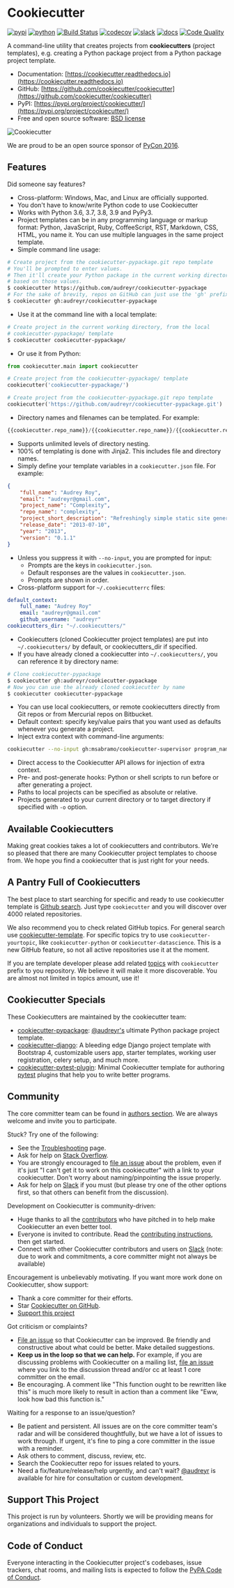 # Cookiecutter 

[![pypi](https://img.shields.io/pypi/v/cookiecutter.svg)](https://pypi.org/project/cookiecutter/)
[![python](https://img.shields.io/pypi/pyversions/cookiecutter.svg)](https://pypi.org/project/cookiecutter/)
[![Build Status](https://github.com/cookiecutter/cookiecutter/actions/workflows/main.yml/badge.svg?branch=master)](https://github.com/cookiecutter/cookiecutter/actions)
[![codecov](https://codecov.io/gh/cookiecutter/cookiecutter/branch/master/graphs/badge.svg?branch=master)](https://codecov.io/github/cookiecutter/cookiecutter?branch=master)
[![slack](https://img.shields.io/badge/cookiecutter-Join%20on%20Slack-green?style=flat&logo=slack)](https://join.slack.com/t/cookie-cutter/shared_invite/enQtNzI0Mzg5NjE5Nzk5LTRlYWI2YTZhYmQ4YmU1Y2Q2NmE1ZjkwOGM0NDQyNTIwY2M4ZTgyNDVkNjMxMDdhZGI5ZGE5YmJjM2M3ODJlY2U)
[![docs](https://readthedocs.org/projects/cookiecutter/badge/?version=latest)](https://readthedocs.org/projects/cookiecutter/?badge=latest)
[![Code Quality](https://img.shields.io/scrutinizer/g/cookiecutter/cookiecutter.svg)](https://scrutinizer-ci.com/g/cookiecutter/cookiecutter/?branch=master)

A command-line utility that creates projects from **cookiecutters** (project
templates), e.g. creating a Python package project from a Python package project
template.

* Documentation: [https://cookiecutter.readthedocs.io](https://cookiecutter.readthedocs.io)
* GitHub: [https://github.com/cookiecutter/cookiecutter](https://github.com/cookiecutter/cookiecutter)
* PyPI: [https://pypi.org/project/cookiecutter/](https://pypi.org/project/cookiecutter/)
* Free and open source software: [BSD license](https://github.com/cookiecutter/cookiecutter/blob/master/LICENSE)

![Cookiecutter](https://raw.githubusercontent.com/cookiecutter/cookiecutter/3ac078356adf5a1a72042dfe72ebfa4a9cd5ef38/logo/cookiecutter_medium.png)

We are proud to be an open source sponsor of
[PyCon 2016](https://us.pycon.org/2016/sponsors/).

## Features

Did someone say features?

* Cross-platform: Windows, Mac, and Linux are officially supported.
* You don't have to know/write Python code to use Cookiecutter
* Works with Python 3.6, 3.7, 3.8, 3.9 and PyPy3.
* Project templates can be in any programming language or markup format:
  Python, JavaScript, Ruby, CoffeeScript, RST, Markdown, CSS, HTML, you name it.
  You can use multiple languages in the same project template.
* Simple command line usage:

```bash
# Create project from the cookiecutter-pypackage.git repo template
# You'll be prompted to enter values.
# Then it'll create your Python package in the current working directory,
# based on those values.
$ cookiecutter https://github.com/audreyr/cookiecutter-pypackage
# For the sake of brevity, repos on GitHub can just use the 'gh' prefix
$ cookiecutter gh:audreyr/cookiecutter-pypackage
```

* Use it at the command line with a local template:

```bash
# Create project in the current working directory, from the local
# cookiecutter-pypackage/ template
$ cookiecutter cookiecutter-pypackage/
```

* Or use it from Python:

```py
from cookiecutter.main import cookiecutter

# Create project from the cookiecutter-pypackage/ template
cookiecutter('cookiecutter-pypackage/')

# Create project from the cookiecutter-pypackage.git repo template
cookiecutter('https://github.com/audreyr/cookiecutter-pypackage.git')
```

* Directory names and filenames can be templated. For example:

```py
{{cookiecutter.repo_name}}/{{cookiecutter.repo_name}}/{{cookiecutter.repo_name}}.py
```

* Supports unlimited levels of directory nesting.
* 100% of templating is done with Jinja2. This includes file and directory names.
* Simply define your template variables in a ``cookiecutter.json`` file. For example:

```json
{
    "full_name": "Audrey Roy",
    "email": "audreyr@gmail.com",
    "project_name": "Complexity",
    "repo_name": "complexity",
    "project_short_description": "Refreshingly simple static site generator.",
    "release_date": "2013-07-10",
    "year": "2013",
    "version": "0.1.1"
}
```

* Unless you suppress it with ``--no-input``, you are prompted for input:
  * Prompts are the keys in ``cookiecutter.json``.
  * Default responses are the values in ``cookiecutter.json``.
  * Prompts are shown in order.
* Cross-platform support for ``~/.cookiecutterrc`` files:

```yaml
default_context:
    full_name: "Audrey Roy"
    email: "audreyr@gmail.com"
    github_username: "audreyr"
cookiecutters_dir: "~/.cookiecutters/"
```

* Cookiecutters (cloned Cookiecutter project templates) are put into
``~/.cookiecutters/`` by default, or cookiecutters_dir if specified.
* If you have already cloned a cookiecutter into ``~/.cookiecutters/``,
you can reference it by directory name:

```bash
# Clone cookiecutter-pypackage
$ cookiecutter gh:audreyr/cookiecutter-pypackage
# Now you can use the already cloned cookiecutter by name
$ cookiecutter cookiecutter-pypackage
```

* You can use local cookiecutters, or remote cookiecutters directly from Git
repos or from Mercurial repos on Bitbucket.
* Default context: specify key/value pairs that you want used as defaults
whenever you generate a project.
* Inject extra context with command-line arguments:

```bash
cookiecutter --no-input gh:msabramo/cookiecutter-supervisor program_name=foobar startsecs=10
```

* Direct access to the Cookiecutter API allows for injection of extra context.
* Pre- and post-generate hooks: Python or shell scripts to run before or after
generating a project.
* Paths to local projects can be specified as absolute or relative.
* Projects generated to your current directory or to target directory if
specified with `-o` option.

## Available Cookiecutters

Making great cookies takes a lot of cookiecutters and contributors. We're so
pleased that there are many Cookiecutter project templates to choose from. We
hope you find a cookiecutter that is just right for your needs.

## A Pantry Full of Cookiecutters

The best place to start searching for specific and ready to use cookiecutter
template is [Github search](https://github.com/search?q=cookiecutter&type=Repositories).
Just type `cookiecutter` and you will discover over 4000 related repositories.

We also recommend you to check related GitHub topics. For general search use
[cookiecutter-template](https://github.com/topics/cookiecutter-template).
For specific topics try to use `cookiecutter-yourtopic`, like
`cookiecutter-python` or `cookiecutter-datascience`. This is a new GitHub feature,
so not all active repositories use it at the moment.

If you are template developer please add related
[topics](https://help.github.com/en/github/administering-a-repository/classifying-your-repository-with-topics)
with `cookiecutter` prefix to you repository. We believe it will make it more
discoverable. You are almost not limited in topics amount, use it!

## Cookiecutter Specials

These Cookiecutters are maintained by the cookiecutter team:

* [cookiecutter-pypackage](https://github.com/audreyr/cookiecutter-pypackage):
[@audreyr's](https://github.com/audreyr) ultimate Python package project template.
* [cookiecutter-django](https://github.com/pydanny/cookiecutter-django):
A bleeding edge Django project template with Bootstrap 4, customizable users app,
starter templates, working user registration, celery setup, and much more.
* [cookiecutter-pytest-plugin](https://github.com/pytest-dev/cookiecutter-pytest-plugin):
Minimal Cookiecutter template for authoring [pytest](https://docs.pytest.org/)
plugins that help you to write better programs.

## Community

The core committer team can be found in [authors section](AUTHORS.md).
We are always welcome and invite you to participate.

Stuck? Try one of the following:

* See the [Troubleshooting](https://cookiecutter.readthedocs.io/en/latest/troubleshooting.html) page.
* Ask for help on [Stack Overflow](https://stackoverflow.com/questions/tagged/cookiecutter).
* You are strongly encouraged to
[file an issue](https://github.com/cookiecutter/cookiecutter/issues?q=is%3Aopen)
about the problem, even if it's just "I can't get it to work on this cookiecutter"
with a link to your cookiecutter. Don't worry about naming/pinpointing the issue
properly.
* Ask for help on [Slack](https://join.slack.com/t/cookie-cutter/shared_invite/enQtNzI0Mzg5NjE5Nzk5LTRlYWI2YTZhYmQ4YmU1Y2Q2NmE1ZjkwOGM0NDQyNTIwY2M4ZTgyNDVkNjMxMDdhZGI5ZGE5YmJjM2M3ODJlY2U)
if you must (but please try one of the other options first, so that others
can benefit from the discussion).

Development on Cookiecutter is community-driven:

* Huge thanks to all the [contributors](AUTHORS.md) who have pitched in to help
make Cookiecutter an even better tool.
* Everyone is invited to contribute. Read the
[contributing instructions](CONTRIBUTING.md), then get started.
* Connect with other Cookiecutter contributors and users on
[Slack](https://join.slack.com/t/cookie-cutter/shared_invite/enQtNzI0Mzg5NjE5Nzk5LTRlYWI2YTZhYmQ4YmU1Y2Q2NmE1ZjkwOGM0NDQyNTIwY2M4ZTgyNDVkNjMxMDdhZGI5ZGE5YmJjM2M3ODJlY2U)
(note: due to work and commitments, a core committer might not always be available)

Encouragement is unbelievably motivating. If you want more work done on
Cookiecutter, show support:

* Thank a core committer for their efforts.
* Star [Cookiecutter on GitHub](https://github.com/cookiecutter/cookiecutter).
* [Support this project](#support-this-project)

Got criticism or complaints?

* [File an issue](https://github.com/cookiecutter/cookiecutter/issues?q=is%3Aopen)
so that Cookiecutter can be improved. Be friendly and constructive about what
could be better. Make detailed suggestions.
* **Keep us in the loop so that we can help.** For example, if you are
discussing problems with Cookiecutter on a mailing list,
[file an issue](https://github.com/cookiecutter/cookiecutter/issues?q=is%3Aopen)
where you link to the discussion thread and/or cc at least 1 core committer on the email.
* Be encouraging. A comment like "This function ought to be rewritten like this"
is much more likely to result in action than a comment like "Eww, look how bad
this function is."

Waiting for a response to an issue/question?

* Be patient and persistent. All issues are on the core committer team's radar
and will be considered thoughtfully, but we have a lot of issues to work through.
If urgent, it's fine to ping a core committer in the issue with a reminder.
* Ask others to comment, discuss, review, etc.
* Search the Cookiecutter repo for issues related to yours.
* Need a fix/feature/release/help urgently, and can't wait?
[@audreyr](https://github.com/audreyr) is available for hire for consultation
or custom development.

## Support This Project

This project is run by volunteers. Shortly we will be providing means for
organizations and individuals to support the project.

## Code of Conduct

Everyone interacting in the Cookiecutter project's codebases, issue trackers,
chat rooms, and mailing lists is expected to follow the
[PyPA Code of Conduct](https://www.pypa.io/en/latest/code-of-conduct/).
